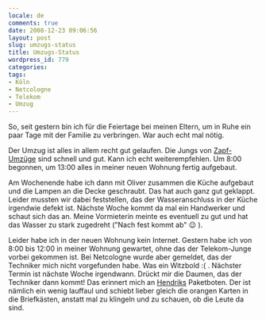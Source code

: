 ```yaml
---
locale: de
comments: true
date: 2008-12-23 09:06:56
layout: post
slug: umzugs-status
title: Umzugs-Status
wordpress_id: 779
categories:
tags:
- Köln
- Netcologne
- Telekom
- Umzug
---
```


So, seit gestern bin ich für die Feiertage bei meinen Eltern, um in Ruhe ein
paar Tage mit der Familie zu verbringen. War auch echt mal nötig.

Der Umzug ist alles in allem recht gut gelaufen. Die Jungs von
[Zapf-Umzüge](http://www.zapf.de/) sind schnell und gut. Kann ich echt
weiterempfehlen. Um 8:00 begonnen, um 13:00 alles in meiner neuen Wohnung
fertig aufgebaut.

Am Wochenende habe ich dann mit Oliver zusammen die Küche aufgebaut und die
Lampen an die Decke geschraubt. Das hat auch ganz gut geklappt. Leider mussten
wir dabei feststellen, das der Wasseranschluss in der Küche irgendwie defekt
ist. Nächste Woche kommt da mal ein Handwerker und schaut sich das an. Meine
Vormieterin meinte es eventuell zu gut und hat das Wasser zu stark zugedreht
("Nach fest kommt ab" :wink: ). 

Leider habe ich in der neuen Wohnung kein Internet. Gestern habe ich von 8:00
bis 12:00 in meiner Wohnung gewartet, ohne das der Telekom-Junge vorbei
gekommen ist. Bei Netcologne wurde aber gemeldet, das der Techniker mich nicht
vorgefunden habe. Was ein Witzbold :( . Nächster Termin ist nächste Woche
irgendwann. Drückt mir die Daumen, das der Techniker dann kommt! Das erinnert
mich an [Hendriks](http://www.icanmakeit.de) Paketboten. Der ist nämlich ein
wenig lauffaul und schiebt lieber gleich die orangen Karten in die Briefkästen,
anstatt mal zu klingeln und zu schauen, ob die Leute da sind.
